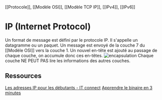 [[Protocole]], [[Modèle OSI]], [[Modèle TCP IP]], [[IPv4]], [[IPv6]]
# IP (Internet Protocol)
Un format de message est défini par le protocole IP. Il s'appelle un datagramme ou un paquet. 
Un message est envoyé de la couche 7 du [[Modèle OSI]] vers la couche 1. Un nouvel en-tête est ajouté au passage de chaque couche, on accumule donc ces en-têtes.
![encapsulation](https://user.oc-static.com/files/287001_288000/287795.png)
Chaque couche NE PEUT PAS lire les informations des autres couches.

## Ressources
[Les adresses IP pour les débutants - IT connect](https://www.youtube.com/watch?v=_JuY79L8_qA&t=3s)
[Apprendre le binaire en 3 minutes](https://www.youtube.com/watch?v=_kpAWHDsVzA)
